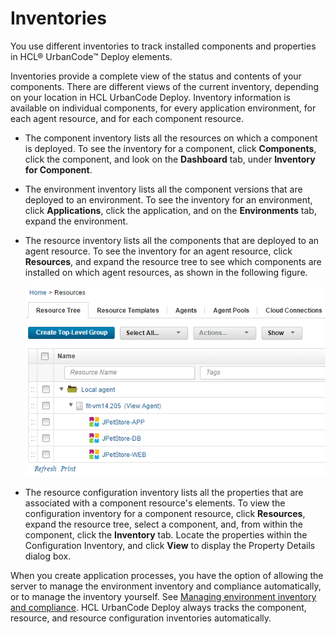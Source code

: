 # Inventories

You use different inventories to track installed components and properties in HCL® UrbanCode™ Deploy elements.

Inventories provide a complete view of the status and contents of your components. There are different views of the current inventory, depending on your location in HCL UrbanCode Deploy. Inventory information is available on individual components, for every application environment, for each agent resource, and for each component resource.

-   The component inventory lists all the resources on which a component is deployed. To see the inventory for a component, click **Components**, click the component, and look on the **Dashboard** tab, under **Inventory for Component**.
-   The environment inventory lists all the component versions that are deployed to an environment. To see the inventory for an environment, click **Applications**, click the application, and on the **Environments** tab, expand the environment.
-   The resource inventory lists all the components that are deployed to an agent resource. To see the inventory for an agent resource, click **Resources**, and expand the resource tree to see which components are installed on which agent resources, as shown in the following figure.

    ![The resource tree, showing an agent resource and the components that are installed on that agent](../images/inventory_ch_a.gif)

-   The resource configuration inventory lists all the properties that are associated with a component resource's elements. To view the configuration inventory for a component resource, click **Resources**, expand the resource tree, select a component, and, from within the component, click the **Inventory** tab. Locate the properties within the Configuration Inventory, and click **View** to display the Property Details dialog box.

When you create application processes, you have the option of allowing the server to manage the environment inventory and compliance automatically, or to manage the inventory yourself. See [Managing environment inventory and compliance](inventory_manage_app.md). HCL UrbanCode Deploy always tracks the component, resource, and resource configuration inventories automatically.

